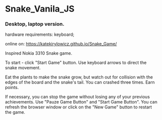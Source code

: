 # Snake_Vanila_JS 
### Desktop, laptop version.
hardware requirements: keyboard;

online on: https://katekirylowicz.github.io/Snake_Game/


Inspired Nokia 3310 Snake game. 

To start - click "Start Game" button.
Use keyboard arrows to direct the snake movement. 

Eat the plants to make the snake grow, but watch out for collision with the edges of the board and the snake's tail. 
You can crashed three times. Earn points. 

If necessary, you can stop the game without losing any of your previous achievements. Use "Pauze Game Button" and "Start Game Button".
You can refresh the browser window or click on the "New Game" button to restart the game.
